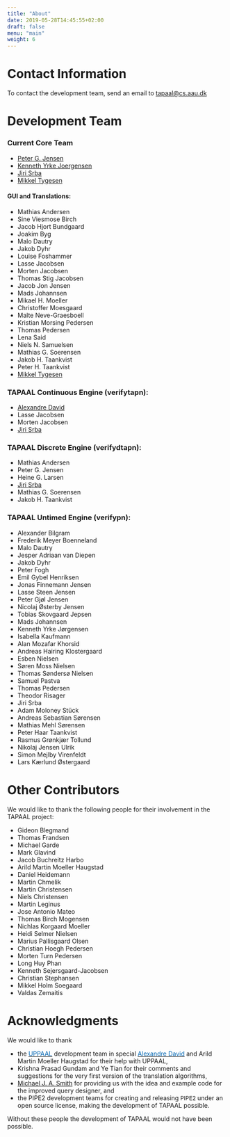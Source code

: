 ```yaml
---
title: "About"
date: 2019-05-28T14:45:55+02:00
draft: false
menu: "main"
weight: 6
---
```


# Contact Information

To contact the development team, send an email to [tapaal@cs.aau.dk](mailto:tapaal@cs.aau.dk)

# Development Team

### Current Core Team

*   [Peter G. Jensen](https://vbn.aau.dk/da/persons/128861)
*   [Kenneth Yrke Joergensen](https://yrke.dk)
*   [Jiri Srba](http://www.cs.aau.dk/~srba)
*   [Mikkel Tygesen](https://github.com/mtygesen)


#### **GUI and Translations**:

*   Mathias Andersen
*   Sine Viesmose Birch
*   Jacob Hjort Bundgaard
*   Joakim Byg
*   Malo Dautry
*   Jakob Dyhr
*   Louise Foshammer
*   Lasse Jacobsen
*   Morten Jacobsen
*   Thomas Stig Jacobsen
*   Jacob Jon Jensen
*   Mads Johannsen
*   Mikael H. Moeller
*   Christoffer Moesgaard
*   Malte Neve-Graesboell
*   Kristian Morsing Pedersen
*   Thomas Pedersen
*   Lena Said
*   Niels N. Samuelsen
*   Mathias G. Soerensen
*   Jakob H. Taankvist
*   Peter H. Taankvist
*   [Mikkel Tygesen](https://github.com/mtygesen)



### TAPAAL Continuous Engine (verifytapn):

*   [Alexandre David](http://www.cs.aau.dk/~adavid)
*   Lasse Jacobsen
*   Morten Jacobsen
*   [Jiri Srba](http://www.cs.aau.dk/~srba)

### TAPAAL Discrete Engine (verifydtapn):

*   Mathias Andersen
*   Peter G. Jensen
*   Heine G. Larsen
*   [Jiri Srba](http://www.cs.aau.dk/~srba)
*   Mathias G. Soerensen
*   Jakob H. Taankvist

### TAPAAL Untimed Engine (verifypn):

*   Alexander Bilgram 
*   Frederik Meyer Boenneland 
*   Malo Dautry
*   Jesper Adriaan van Diepen 
*   Jakob Dyhr 
*   Peter Fogh 
*   Emil Gybel Henriksen
*   Jonas Finnemann Jensen 
*   Lasse Steen Jensen 
*   Peter Gjøl Jensen 
*   Nicolaj Østerby Jensen
*   Tobias Skovgaard Jepsen 
*   Mads Johannsen 
*   Kenneth Yrke Jørgensen 
*   Isabella Kaufmann 
*   Alan Mozafar Khorsid
*   Andreas Hairing Klostergaard 
*   Esben Nielsen
*   Søren Moss Nielsen 
*   Thomas Søndersø Nielsen 
*   Samuel Pastva 
*   Thomas Pedersen 
*   Theodor Risager
*   Jiri Srba 
*   Adam Moloney Stück
*   Andreas Sebastian Sørensen
*   Mathias Mehl Sørensen
*   Peter Haar Taankvist 
*   Rasmus Grønkjær Tollund 
*   Nikolaj Jensen Ulrik 
*   Simon Mejlby Virenfeldt 
*   Lars Kærlund Østergaard 


# Other Contributors

We would like to thank the following people for their involvement in the TAPAAL project:

*   Gideon Blegmand
*   Thomas Frandsen
*   Michael Garde
*   Mark Glavind
*   Jacob Buchreitz Harbo
*   Arild Martin Moeller Haugstad
*   Daniel Heidemann
*   Martin Chmelik
*   Martin Christensen
*   Niels Christensen
*   Martin Leginus
*   Jose Antonio Mateo
*   Thomas Birch Mogensen
*   Nichlas Korgaard Moeller
*   Heidi Selmer Nielsen
*   Marius Pallisgaard Olsen
*   Christian Hoegh Pedersen
*   Morten Turn Pedersen
*   Long Huy Phan
*   Kenneth Sejersgaard-Jacobsen
*   Christian Stephansen
*   Mikkel Holm Soegaard
*   Valdas Zemaitis

# Acknowledgments

We would like to thank

*   the [<span style="color: rgb(0, 102, 179); text-decoration: none; background: inherit; ">UPPAAL</span>](http://www.uppaal.org/) development team in special [<span style="color: rgb(0, 102, 179); text-decoration: none; background: inherit; ">Alexandre David</span>](http://www.cs.aau.dk/~adavid) and Arild Martin Moeller Haugstad for their help with UPPAAL, 
*   Krishna Prasad Gundam and Ye Tian for their comments and suggestions for the very first version of the translation algorithms, 
*   <span style="color: rgb(0, 102, 179); text-decoration: none; background: inherit; ">[Michael J. A. Smith](http://www.imm.dtu.dk/~mjas/ "Opens external link in new window")</span> for providing us with the idea and example code for the improved query designer, and 
*   the PIPE2 development teams for creating and releasing <span style="font-size: 12.92px; ">PIPE2 </span>under an open source license, making the development of TAPAAL possible.

Without these people the development of TAPAAL would not have been possible.
